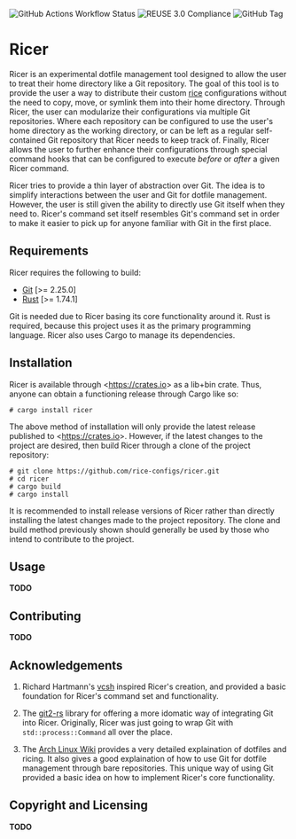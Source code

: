 <!--
SPDX-FileCopyrightText: 2024 Jason Pena <jasonpena@awkless.com>
SPDX-License-Identifier: MIT
-->

![GitHub Actions Workflow Status][build-status] ![REUSE 3.0 Compliance][reuse-compliance] ![GitHub Tag][version]

# Ricer

Ricer is an experimental dotfile management tool designed to allow the user to
treat their home directory like a Git repository. The goal of this tool is to
provide the user a way to distribute their custom [rice][explain-ricing]
configurations without the need to copy, move, or symlink them into their home
directory. Through Ricer, the user can modularize their configurations via
multiple Git repositories. Where each repository can be configured to use the
user's home directory as the working directory, or can be left as a regular
self-contained Git repository that Ricer needs to keep track of. Finally, Ricer
allows the user to further enhance their configurations through special command
hooks that can be configured to execute _before_ or _after_ a given Ricer
command.

Ricer tries to provide a thin layer of abstraction over Git. The idea is to
simplify interactions between the user and Git for dotfile management. However,
the user is still given the ability to directly use Git itself when they need
to. Ricer's command set itself resembles Git's command set in order to make it
easier to pick up for anyone familiar with Git in the first place.

## Requirements

Ricer requires the following to build:

- [Git][git-scm] [>= 2.25.0]
- [Rust][rust-lang] [>= 1.74.1]

Git is needed due to Ricer basing its core functionality around it. Rust is
required, because this project uses it as the primary programming language.
Ricer also uses Cargo to manage its dependencies.

## Installation

Ricer is available through \<<https://crates.io>\> as a lib+bin crate. Thus,
anyone can obtain a functioning release through Cargo like so:

```
# cargo install ricer
```

The above method of installation will only provide the latest release published
to \<<https://crates.io>\>. However, if the latest changes to the project are
desired, then build Ricer through a clone of the project repository:

```
# git clone https://github.com/rice-configs/ricer.git
# cd ricer
# cargo build
# cargo install
```

It is recommended to install release versions of Ricer rather than directly
installing the latest changes made to the project repository. The clone and
build method previously shown should generally be used by those who intend to
contribute to the project.

## Usage

__TODO__

## Contributing

__TODO__

## Acknowledgements

1. Richard Hartmann's [vcsh][vcsh-repo] inspired Ricer's creation, and provided a
   basic foundation for Ricer's command set and functionality.

1. The [git2-rs][libgit2-rs] library for offering a more idomatic way of
   integrating Git into Ricer. Originally, Ricer was just going to wrap Git with
   `std::process::Command` all over the place.

1. The [Arch Linux Wiki][arch-wiki] provides a very detailed explaination of
   dotfiles and ricing. It also gives a good explaination of how to use Git for
   dotfile management through bare repositories. This unique way of using Git
   provided a basic idea on how to implement Ricer's core functionality.

## Copyright and Licensing

__TODO__

[build-status]: https://img.shields.io/github/actions/workflow/status/rice-configs/ricer/quality_check.yaml?style=for-the-badge&label=Quality%20Check
[reuse-compliance]: https://img.shields.io/github/actions/workflow/status/rice-configs/ricer/reuse.yaml?style=for-the-badge&label=REUSE%203.0
[version]: https://img.shields.io/github/v/tag/rice-configs/ricer?style=for-the-badge
[explain-ricing]: pesos.github.io/2020/07/14/what-is-ricing.html
[git-scm]: https://git-scm.com/downloads
[rust-lang]: https://www.rust-lang.org/learn/get-started
[vcsh-repo]: https://github.com/RichiH/vcsh
[libgit2-rs]: https://github.com/rust-lang/git2-rs
[arch-wiki]: https://wiki.archlinux.org/title/Dotfiles#Tracking_dotfiles_directly_with_Git
